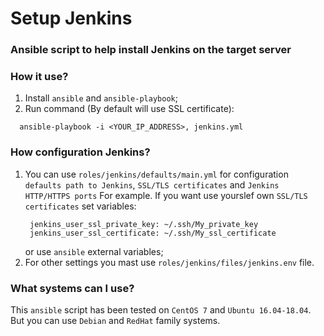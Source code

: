 # Setup Jenkins

### Ansible script to help install Jenkins on the target server

### How it use?

1. Install `ansible` and `ansible-playbook`;
2. Run command (By default will use SSL certificate):
```
  ansible-playbook -i <YOUR_IP_ADDRESS>, jenkins.yml
```

### How configuration Jenkins?
1. You can use `roles/jenkins/defaults/main.yml` for configuration `defaults path to Jenkins`, `SSL/TLS certificates` and `Jenkins HTTP/HTTPS ports`
   For example. If you want use yourslef own `SSL/TLS certificates` set variables:
   ```
    jenkins_user_ssl_private_key: ~/.ssh/My_private_key
    jenkins_user_ssl_certificate: ~/.ssh/My_ssl_certificate
   ```
   or use `ansible` external variables;
2. For other settings you mast use `roles/jenkins/files/jenkins.env` file.

### What systems can I use?
This `ansible` script has been tested on `CentOS 7` and `Ubuntu 16.04-18.04`. But you can use `Debian` and `RedHat` family systems.
